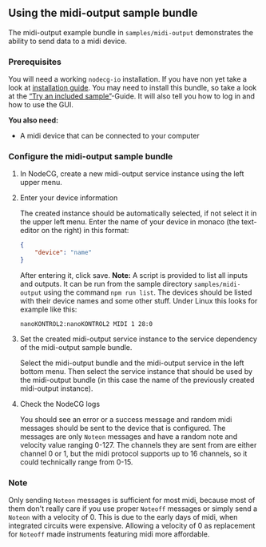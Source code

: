## Using the midi-output sample bundle

The midi-output example bundle in `samples/midi-output` demonstrates the ability
to send data to a midi device.

### Prerequisites

You will need a working `nodecg-io` installation. If you have non yet take a
look at [installation guide](../getting_started/install.md). You may need to
install this bundle, so take a look at the
[“Try an included sample”](../getting_started/try_example_bundle.md)-Guide. It
will also tell you how to log in and how to use the GUI.

**You also need:**

-   A midi device that can be connected to your computer

### Configure the midi-output sample bundle

1. In NodeCG, create a new midi-output service instance using the left upper
   menu.

2. Enter your device information

    The created instance should be automatically selected, if not select it in
    the upper left menu. Enter the name of your device in monaco (the
    text-editor on the right) in this format:

    ```json
    {
        "device": "name"
    }
    ```

    After entering it, click save. **Note:** A script is provided to list all
    inputs and outputs. It can be run from the sample directory
    `samples/midi-output` using the command `npm run list`. The devices should
    be listed with their device names and some other stuff. Under Linux this
    looks for example like this:

    ```
    nanoKONTROL2:nanoKONTROL2 MIDI 1 28:0
    ```

3. Set the created midi-output service instance to the service dependency of the
   midi-output sample bundle.

    Select the midi-output bundle and the midi-output service in the left bottom
    menu. Then select the service instance that should be used by the
    midi-output bundle (in this case the name of the previously created
    midi-output instance).

4. Check the NodeCG logs

    You should see an error or a success message and random midi messages should
    be sent to the device that is configured. The messages are only `Noteon`
    messages and have a random note and velocity value ranging 0-127. The
    channels they are sent from are either channel 0 or 1, but the midi protocol
    supports up to 16 channels, so it could technically range from 0-15.

### Note

Only sending `Noteon` messages is sufficient for most midi, because most of them
don't really care if you use proper `Noteoff` messages or simply send a `Noteon`
with a velocity of 0. This is due to the early days of midi, when integrated
circuits were expensive. Allowing a velocity of 0 as replacement for `Noteoff`
made instruments featuring midi more affordable.
